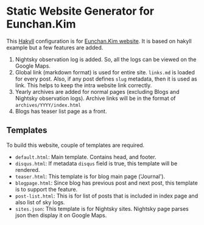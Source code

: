 # Static Website Generator for Eunchan.Kim

This [Hakyll][] configuration is for [Eunchan.Kim website](https://www.eunchan.kim).
It is based on hakyll example but a few features are added.

[Hakyll]: http://jaspervdj.be/hakyll

1.  Nightsky observation log is added.
    So, all the logs can be viewed on the Google Maps.
2.  Global link (markdown format) is used for entire site.
    `links.md` is loaded for every post.
    Also, if any post defines `slug` metadata, then it is used as link.
    This helps to keep the intra website link correctly.
3.  Yearly archives are added for normal pages (excluding Blogs and Nightsky observation logs).
    Archive links will be in the format of `archives/YYYY/index.html`
4.  Blogs has teaser list page as a front.

## Templates

To build this website, couple of templates are required.

-   `default.html`: Main template. Contains head, and footer.
-   `disqus.html`: If metadata `disqus` field is true, this template will be rendered.
-   `teaser.html`: This template is for blog main page ('Journal').
-   `blogpage.html`: Since blog has previous post and next post, this template is to support the feature.
-   `post-list.html`: This is for list of posts that is included in index page and also list of sky logs.
-   `sites.json`: This template is for Nightsky sites. Nightsky page parses json then display it on Google Maps.
